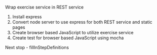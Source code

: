Wrap exercise service in REST service

1. Install express
2. Convert node server to use express for both REST service and static pages
3. Create browser based JavaScript to utilize exercise service
4. Create test for browser based JavaScript using mocha

Next stop - fillInStepDefinitions
